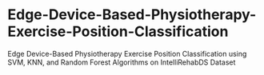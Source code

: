 # Edge-Device-Based-Physiotherapy-Exercise-Position-Classification
Edge Device-Based Physiotherapy Exercise Position Classification using SVM, KNN, and Random Forest Algorithms on IntelliRehabDS Dataset
